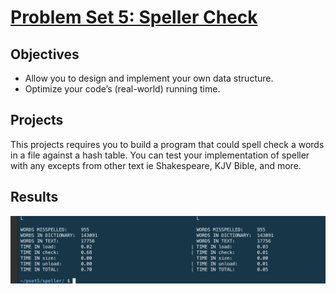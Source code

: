 # [Problem Set 5: Speller Check](https://cs50.harvard.edu/x/2020/psets/5/) #

## Objectives ##
* Allow you to design and implement your own data structure.
* Optimize your code’s (real-world) running time.

## Projects ##
This projects requires you to build a program that could spell check a words in a file against a hash table. 
You can test your implementation of speller with any excepts from other text ie Shakespeare, KJV Bible, and more.
## Results ##

![image](https://github.com/RAYOPOKU/Courses/blob/master/Harvard-CS50x/assets/Screen%20Shot%202020-05-01%20at%2011.38.03%20PM.png)
